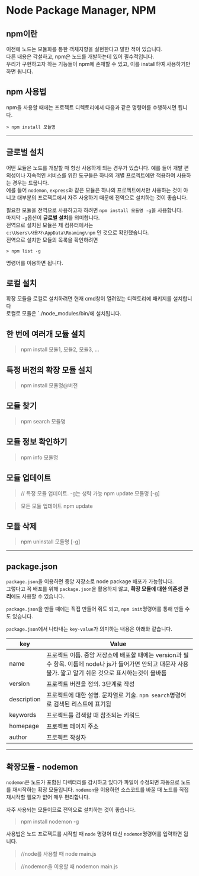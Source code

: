 # Node Package Manager, NPM

## npm이란

이전에 노드는 모듈화를 통한 객체지향을 실현한다고 말한 적이 있습니다.  
다른 내용은 각설하고, npm은 노드를 개발하는데 있어 필수적입니다.  
우리가 구현하고자 하는 기능들이 npm에 존재할 수 있고, 이를 install하여 사용하기만 하면 됩니다.

## npm 사용법

npm을 사용할 때에는 프로젝트 디렉토리에서 다음과 같은 명령어를 수행하시면 됩니다.

```
> npm install 모듈명
```

---

## 글로벌 설치

어떤 모듈은 노드를 개발할 때 항상 사용하게 되는 경우가 있습니다. 예를 들어 개발 편의성이나 지속적인 서비스를 위한 도구들은 하나의 개별 프로젝트에만 적용하여 사용하는 경우는 드뭅니다.  
예를 들어 `nodemon`, `express`와 같은 모듈은 하나의 프로젝트에서만 사용하는 것이 아니고 대부분의 프로젝트에서 자주 사용하기 때문에 전역으로 설치하는 것이 좋습니다.

필요한 모듈을 전역으로 사용하고자 하려면 `npm install 모듈명 -g`을 사용합니다.  
마지막 `-g`옵션이 **글로벌 설치**를 의미합니다.  
전역으로 설치된 모듈은 제 컴퓨터에서는  
`c:\Users\사용자\AppData\Roaming\npm`
인 것으로 확인했습니다.  
전역으로 설치한 모듈의 목록을 확인하려면 

```
> npm list -g
```
명령어를 이용하면 됩니다.

## 로컬 설치

확장 모듈을 로컬로 설치하려면 현재 cmd창이 열려있는 디렉토리에 패키지를 설치합니다  
로컬로 모듈은 `./node_modules/bin/에 설치됩니다.  

## 한 번에 여러개 모듈 설치

> npm install 모듈1, 모듈2, 모듈3, ...

## 특정 버전의 확장 모듈 설치

> npm install 모듈명@버전

## 모듈 찾기

> npm search 모듈명

## 모듈 정보 확인하기

> npm info 모듈명

## 모듈 업데이트

> // 특정 모듈 업데이트. -g는 생략 가능
> npm update 모듈명 [-g]

> 모든 모듈 업데이트
> npm update


## 모듈 삭제

> npm uninstall 모듈명 [-g]

---

## package.json

`package.json`을 이용하면 중앙 저장소로 node package 배포가 가능합니다.  
그렇다고 꼭 배포를 위해 `package.json`을 활용하지 않고, **확장 모듈에 대한 의존성 관리**에도 사용할 수 있습니다.

`package.json`을 만들 때에는 직접 만들어 줘도 되고, `npm init`명령어를 통해 만들 수도 있습니다.

`package.json`에서 나타내는 `key-value`가 의미하는 내용은 아래와 같습니다.

|key|Value|
|---|-------------------------------------|
|name|프로젝트 이름. 중앙 저장소에 배포할 때에는 version과 필수 항목. 이름에 node나 js가 들어가면 안되고 대문자 사용 불가. 짧고 알기 쉬운 것으로 표시하는것이 올바름
|version|프로젝트 버전을 정의. 3단계로 작성|
|description|프로젝트에 대한 설명. 문자열로 기술. `npm search`명령어로 검색된 리스트에 표기됨|
|keywords|프로젝트를 검색할 때 참조되는 키워드|
|homepage|프로젝트 페이지 주소|
|author|프로젝트 작성자|

---

## 확장모듈 - nodemon

`nodemon`은 노드가 포함된 디렉터리를 감시하고 있다가 파일이 수정되면 자동으로 노드를 재시작하는 확장 모듈입니다. `nodemon`을 이용하면 소스코드를 바꿀 때 노드를 직접 재시작할 필요가 없어 매우 편리합니다.

자주 사용되는 모듈이므로 전역으로 설치하는 것이 좋습니다.

> npm install nodemon -g

사용법은 노드 프로젝트를 시작할 때 `node` 명령어 대신 `nodemon`명령어를 입력하면 됩니다.

> //node를 사용할 때 
> node main.js

> //nodemon을 이용할 때
> nodemon main.js
